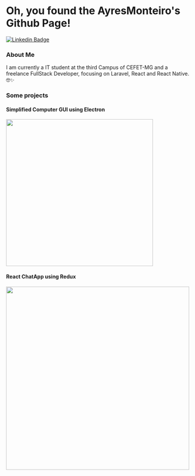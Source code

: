 # Oh, you found the AyresMonteiro's Github Page!

[![Linkedin Badge](https://img.shields.io/badge/-LinkedIn-blue?style=flat-square&logo=Linkedin&logoColor=white&link=https://www.linkedin.com/in/ayres-monteiro/)](https://www.linkedin.com/in/ayres-monteiro/)

### About Me

I am currently a IT student at the third Campus of CEFET-MG and a freelance FullStack Developer, focusing on Laravel, React and React Native. 🤓✨

### Some projects

#### Simplified Computer GUI using Electron
[<img src="https://i.imgur.com/RCwAZgW.png" width="401"/>](https://github.com/AyresMonteiro/gui-computador-simplificado-electron)

#### React ChatApp using Redux
[<img src="https://i.imgur.com/mRXv0YL.png" width="500"/>](https://github.com/AyresMonteiro/ChatApp)
